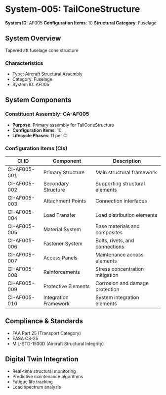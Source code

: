# System-005: TailConeStructure

**System ID**: AF005
**Configuration Items**: 10
**Structural Category**: Fuselage

## System Overview

Tapered aft fuselage cone structure

### Characteristics
- Type: Aircraft Structural Assembly
- Category: Fuselage
- System ID: AF005

## System Components

### Constituent Assembly: CA-AF005
- **Purpose**: Primary assembly for TailConeStructure
- **Configuration Items**: 10
- **Lifecycle Phases**: 11 per CI

### Configuration Items (CIs)

| CI ID | Component | Description |
|-------|-----------|-------------|
| CI-AF005-001 | Primary Structure | Main structural framework |
| CI-AF005-002 | Secondary Structure | Supporting structural elements |
| CI-AF005-003 | Attachment Points | Connection interfaces |
| CI-AF005-004 | Load Transfer | Load distribution elements |
| CI-AF005-005 | Material System | Base materials and composites |
| CI-AF005-006 | Fastener System | Bolts, rivets, and connections |
| CI-AF005-007 | Access Panels | Maintenance access elements |
| CI-AF005-008 | Reinforcements | Stress concentration mitigation |
| CI-AF005-009 | Protective Elements | Corrosion and damage protection |
| CI-AF005-010 | Integration Framework | System integration elements |

## Compliance & Standards
- FAA Part 25 (Transport Category)
- EASA CS-25
- MIL-STD-1530D (Aircraft Structural Integrity)

## Digital Twin Integration
- Real-time structural monitoring
- Predictive maintenance algorithms
- Fatigue life tracking
- Load spectrum analysis
